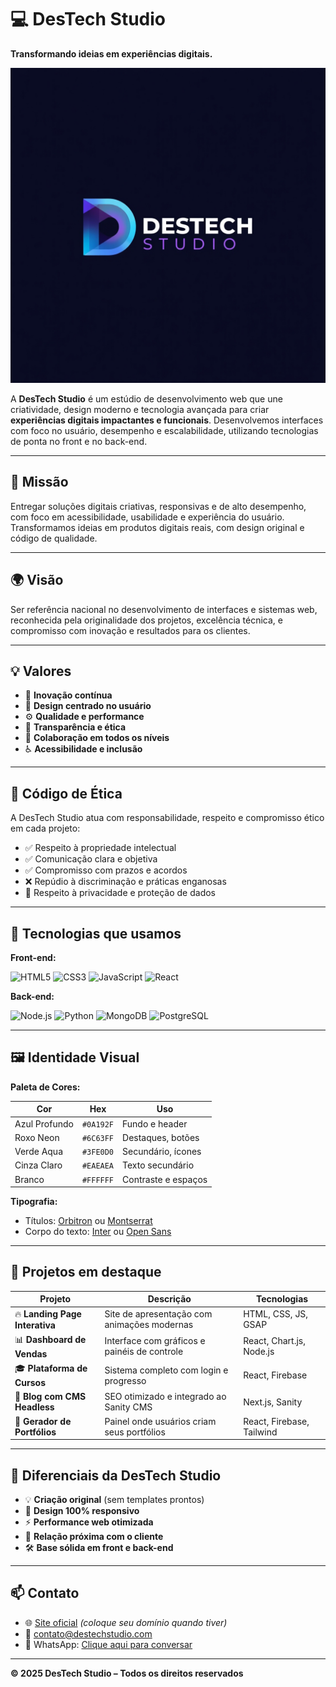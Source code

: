 # 💻 DesTech Studio

**Transformando ideias em experiências digitais.**

![DesTech Studio Logo](./logo/logo1.jpg)

A **DesTech Studio** é um estúdio de desenvolvimento web que une criatividade, design moderno e tecnologia avançada para criar **experiências digitais impactantes e funcionais**. Desenvolvemos interfaces com foco no usuário, desempenho e escalabilidade, utilizando tecnologias de ponta no front e no back-end.

---

## 🎯 Missão

Entregar soluções digitais criativas, responsivas e de alto desempenho, com foco em acessibilidade, usabilidade e experiência do usuário. Transformamos ideias em produtos digitais reais, com design original e código de qualidade.

---

## 🌍 Visão

Ser referência nacional no desenvolvimento de interfaces e sistemas web, reconhecida pela originalidade dos projetos, excelência técnica, e compromisso com inovação e resultados para os clientes.

---

## 💡 Valores

- 🧠 **Inovação contínua**
- 🎨 **Design centrado no usuário**
- ⚙️ **Qualidade e performance**
- 🤝 **Transparência e ética**
- 🧩 **Colaboração em todos os níveis**
- ♿ **Acessibilidade e inclusão**

---

## 📜 Código de Ética

A DesTech Studio atua com responsabilidade, respeito e compromisso ético em cada projeto:

- ✅ Respeito à propriedade intelectual
- ✅ Comunicação clara e objetiva
- ✅ Compromisso com prazos e acordos
- ❌ Repúdio à discriminação e práticas enganosas
- 🔐 Respeito à privacidade e proteção de dados

---

## 🧬 Tecnologias que usamos

**Front-end:**

![HTML5](https://img.shields.io/badge/HTML5-E34F26?style=flat&logo=html5&logoColor=white)
![CSS3](https://img.shields.io/badge/CSS3-1572B6?style=flat&logo=css3&logoColor=white)
![JavaScript](https://img.shields.io/badge/JavaScript-F7DF1E?style=flat&logo=javascript&logoColor=black)
![React](https://img.shields.io/badge/React-20232a?style=flat&logo=react&logoColor=61dafb)

**Back-end:**

![Node.js](https://img.shields.io/badge/Node.js-339933?style=flat&logo=nodedotjs&logoColor=white)
![Python](https://img.shields.io/badge/Python-3776AB?style=flat&logo=python&logoColor=white)
![MongoDB](https://img.shields.io/badge/MongoDB-4DB33D?style=flat&logo=mongodb&logoColor=white)
![PostgreSQL](https://img.shields.io/badge/PostgreSQL-4169E1?style=flat&logo=postgresql&logoColor=white)

---

## 🖼️ Identidade Visual

**Paleta de Cores:**

| Cor         | Hex       | Uso                    |
|-------------|-----------|------------------------|
| Azul Profundo | `#0A192F` | Fundo e header         |
| Roxo Neon    | `#6C63FF` | Destaques, botões      |
| Verde Aqua   | `#3FE0D0` | Secundário, ícones     |
| Cinza Claro  | `#EAEAEA` | Texto secundário       |
| Branco       | `#FFFFFF` | Contraste e espaços    |

**Tipografia:**
- Títulos: [Orbitron](https://fonts.google.com/specimen/Orbitron) ou [Montserrat](https://fonts.google.com/specimen/Montserrat)
- Corpo do texto: [Inter](https://fonts.google.com/specimen/Inter) ou [Open Sans](https://fonts.google.com/specimen/Open+Sans)

---

## 📂 Projetos em destaque

| Projeto | Descrição | Tecnologias |
|--------|-----------|-------------|
| 🔥 **Landing Page Interativa** | Site de apresentação com animações modernas | HTML, CSS, JS, GSAP |
| 📊 **Dashboard de Vendas** | Interface com gráficos e painéis de controle | React, Chart.js, Node.js |
| 🎓 **Plataforma de Cursos** | Sistema completo com login e progresso | React, Firebase |
| 📝 **Blog com CMS Headless** | SEO otimizado e integrado ao Sanity CMS | Next.js, Sanity |
| 💼 **Gerador de Portfólios** | Painel onde usuários criam seus portfólios | React, Firebase, Tailwind |

---

## 🚀 Diferenciais da DesTech Studio

- 💡 **Criação original** (sem templates prontos)
- 📱 **Design 100% responsivo**
- ⚡ **Performance web otimizada**
- 🤝 **Relação próxima com o cliente**
- 🛠️ **Base sólida em front e back-end**

---

## 📫 Contato

- 🌐 [Site oficial](https://destechstudio.com) *(coloque seu domínio quando tiver)*
- 📧 contato@destechstudio.com
- 📱 WhatsApp: [Clique aqui para conversar](https://api.whatsapp.com/send?phone=5527997623605&text=Olá!%20Gostaria%20de%20conversar%20com%20a%20DesTech%20Studio)

---

**© 2025 DesTech Studio – Todos os direitos reservados**

